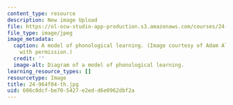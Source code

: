 ```yaml
---
content_type: resource
description: New image Upload
file: https://ol-ocw-studio-app-production.s3.amazonaws.com/courses/24-964-topics-in-phonology-fall-2004/606c0dcfbe705427e2edd6e0962dbf2a_24-964f04-th.jpg
file_type: image/jpeg
image_metadata:
  caption: A model of phonological learning. (Image courtesy of Adam Albright. Used
    with permission.)
  credit: ''
  image-alt: Diagram of a model of phonological learning.
learning_resource_types: []
resourcetype: Image
title: 24-964f04-th.jpg
uid: 606c0dcf-be70-5427-e2ed-d6e0962dbf2a
---
```

